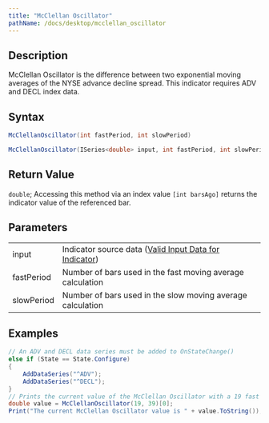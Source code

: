 ```yaml
---
title: "McClellan Oscillator"
pathName: /docs/desktop/mcclellan_oscillator
---
```


## Description

McClellan Oscillator is the difference between two exponential moving averages of the NYSE advance decline spread. This indicator requires ADV and DECL index data.

## Syntax

```csharp
McClellanOscillator(int fastPeriod, int slowPeriod)  
```

```csharp
McClellanOscillator(ISeries<double> input, int fastPeriod, int slowPeriod)  
```

## Return Value

`double`; Accessing this method via an index value `[int barsAgo]` returns the indicator value of the referenced bar.

## Parameters

|  |  |
| --- | --- |
| input | Indicator source data ([Valid Input Data for Indicator](/docs/desktop/valid_input_data_for_indicator)) |
| fastPeriod | Number of bars used in the fast moving average calculation |
| slowPeriod | Number of bars used in the slow moving average calculation |

## Examples

```csharp
// An ADV and DECL data series must be added to OnStateChange()
else if (State == State.Configure)
{
    AddDataSeries("^ADV");
    AddDataSeries("^DECL");
}
// Prints the current value of the McClellan Oscillator with a 19 fast period moving average & 39 slow period
double value = McClellanOscillator(19, 39)[0];
Print("The current McClellan Oscillator value is " + value.ToString());
```
